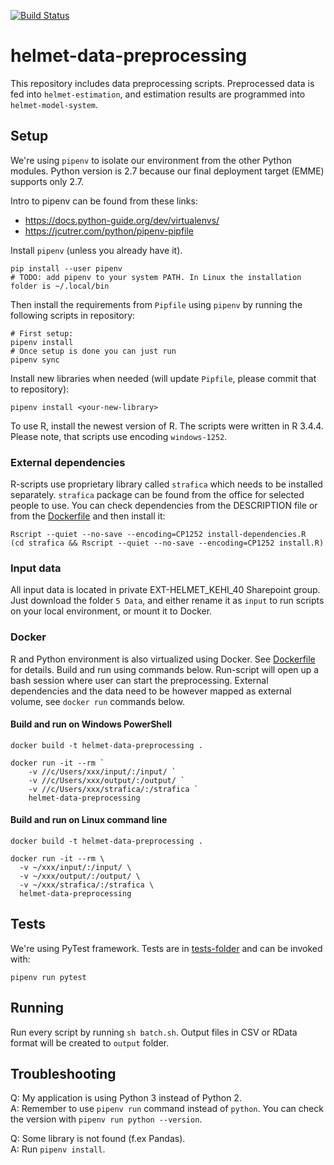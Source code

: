 [![Build Status](https://travis-ci.org/HSLdevcom/helmet-data-preprocessing.svg?branch=master)](https://travis-ci.org/HSLdevcom/helmet-data-preprocessing)  

# helmet-data-preprocessing

This repository includes data preprocessing scripts. Preprocessed data is fed
into `helmet-estimation`, and estimation results are programmed into
`helmet-model-system`.

## Setup

We're using `pipenv` to isolate our environment from the other Python modules.
Python version is 2.7 because our final deployment target (EMME) supports only
2.7.

Intro to pipenv can be found from these links:
- https://docs.python-guide.org/dev/virtualenvs/
- https://jcutrer.com/python/pipenv-pipfile

Install `pipenv` (unless you already have it).   

```   
pip install --user pipenv
# TODO: add pipenv to your system PATH. In Linux the installation folder is ~/.local/bin
```

Then install the requirements from `Pipfile` using `pipenv` by running the
following scripts in repository:  

```   
# First setup:
pipenv install
# Once setup is done you can just run
pipenv sync
```

Install new libraries when needed (will update `Pipfile`, please commit that to
repository):

```   
pipenv install <your-new-library>
```

To use R, install the newest version of R. The scripts were written in R 3.4.4.
Please note, that scripts use encoding `windows-1252`.

### External dependencies

R-scripts use proprietary library called `strafica` which needs to be installed
separately. `strafica` package can be found from the office for selected people
to use. You can check dependencies from the DESCRIPTION file or from the
[Dockerfile](Dockerfile) and then install it:

```
Rscript --quiet --no-save --encoding=CP1252 install-dependencies.R
(cd strafica && Rscript --quiet --no-save --encoding=CP1252 install.R)
```

### Input data

All input data is located in private EXT-HELMET_KEHI_40 Sharepoint group. Just
download the folder `5 Data`, and either rename it as `input` to run scripts on
your local environment, or mount it to Docker.

### Docker

R and Python environment is also virtualized using Docker. See
[Dockerfile](Dockerfile) for details. Build and run using commands below.
Run-script will open up a bash session where user can start the preprocessing.
External dependencies and the data need to be however mapped as external volume,
see `docker run` commands below.

#### Build and run on Windows PowerShell

```
docker build -t helmet-data-preprocessing .

docker run -it --rm `
    -v //c/Users/xxx/input/:/input/ `
    -v //c/Users/xxx/output/:/output/ `
    -v //c/Users/xxx/strafica/:/strafica `
    helmet-data-preprocessing
```

#### Build and run on Linux command line

```
docker build -t helmet-data-preprocessing .

docker run -it --rm \
  -v ~/xxx/input/:/input/ \
  -v ~/xxx/output/:/output/ \
  -v ~/xxx/strafica/:/strafica \
  helmet-data-preprocessing
```

## Tests

We're using PyTest framework. Tests are in [tests-folder](tests) and can be
invoked with:

```   
pipenv run pytest
```

## Running

Run every script by running `sh batch.sh`. Output files in CSV or RData format
will be created to `output` folder.

## Troubleshooting

Q: My application is using Python 3 instead of Python 2.  
A: Remember to use `pipenv run` command instead of `python`. You can check the
version with `pipenv run python --version`.

Q: Some library is not found (f.ex Pandas).  
A: Run `pipenv install`.
